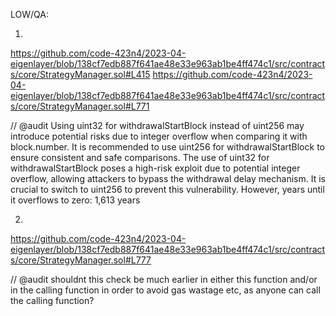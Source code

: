 LOW/QA:

1)
https://github.com/code-423n4/2023-04-eigenlayer/blob/138cf7edb887f641ae48e33e963ab1be4ff474c1/src/contracts/core/StrategyManager.sol#L415
https://github.com/code-423n4/2023-04-eigenlayer/blob/138cf7edb887f641ae48e33e963ab1be4ff474c1/src/contracts/core/StrategyManager.sol#L771

// @audit Using uint32 for withdrawalStartBlock instead of uint256 may introduce potential risks due to integer overflow when comparing it with block.number. It is recommended to use uint256 for withdrawalStartBlock to ensure consistent and safe comparisons. The use of uint32 for withdrawalStartBlock poses a high-risk exploit due to potential integer overflow, allowing attackers to bypass the withdrawal delay mechanism. It is crucial to switch to uint256 to prevent this vulnerability. 
However, years until it overflows to zero: 1,613 years

2)
https://github.com/code-423n4/2023-04-eigenlayer/blob/138cf7edb887f641ae48e33e963ab1be4ff474c1/src/contracts/core/StrategyManager.sol#L777

// @audit shouldnt this check be much earlier in either this function and/or in the calling function in order to avoid gas wastage etc, as anyone can call the calling function?